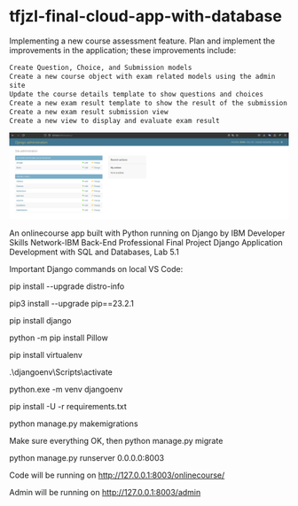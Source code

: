 # tfjzl-final-cloud-app-with-database

 
Implementing a new course assessment feature. Plan and implement the improvements in the application; these improvements include:

    Create Question, Choice, and Submission models
    Create a new course object with exam related models using the admin site
    Update the course details template to show questions and choices
    Create a new exam result template to show the result of the submission
    Create a new exam result submission view
    Create a new view to display and evaluate exam result
![Admin page](https://github.com/eldoma/tfjzl-final-cloud-app-with-database/blob/main/03-admin-site.png)

An onlinecourse app built with Python running on Django by IBM Developer Skills Network-IBM Back-End Professional Final Project
Django Application Development with SQL and Databases, Lab 5.1

Important Django commands on local VS Code:

pip install --upgrade distro-info

pip3 install --upgrade pip==23.2.1

pip install django

python -m pip install Pillow

pip install virtualenv

 .\djangoenv\Scripts\activate

python.exe -m venv djangoenv 

pip install -U -r requirements.txt

python manage.py makemigrations

Make sure everything OK, then 
python manage.py migrate

python manage.py runserver 0.0.0.0:8003

Code will be running on 
http://127.0.0.1:8003/onlinecourse/

Admin will be running on
http://127.0.0.1:8003/admin
